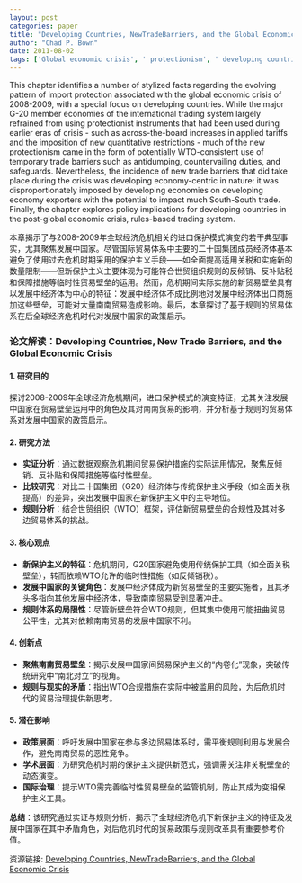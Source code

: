 ```yaml
---
layout: post
categories: paper
title: "Developing Countries, NewTradeBarriers, and the Global Economic Crisis"
author: "Chad P. Bown"
date: 2011-08-02
tags: ['Global economic crisis', ' protectionism', ' developing countries', ' temporary trade barriers', ' antidumping', ' countervailing duties', ' safeguards', ' OTRI', ' MA-OTRI']
---
```


This chapter identifies a number of stylized facts regarding the evolving pattern of import protection associated with the global economic crisis of 2008-2009, with a special focus on developing countries. While the major G-20 member economies of the international trading system largely refrained from using protectionist instruments that had been used during earlier eras of crisis - such as across-the-board increases in applied tariffs and the imposition of new quantitative restrictions - much of the new protectionism came in the form of potentially WTO-consistent use of temporary trade barriers such as antidumping, countervailing duties, and safeguards. Nevertheless, the incidence of new trade barriers that did take place during the crisis was developing economy-centric in nature: it was disproportionately imposed by developing economies on developing economy exporters with the potential to impact much South-South trade. Finally, the chapter explores policy implications for developing countries in the post-global economic crisis, rules-based trading system.

本章揭示了与2008-2009年全球经济危机相关的进口保护模式演变的若干典型事实，尤其聚焦发展中国家。尽管国际贸易体系中主要的二十国集团成员经济体基本避免了使用过去危机时期采用的保护主义手段——如全面提高适用关税和实施新的数量限制——但新保护主义主要体现为可能符合世贸组织规则的反倾销、反补贴税和保障措施等临时性贸易壁垒的运用。然而，危机期间实际实施的新贸易壁垒具有以发展中经济体为中心的特征：发展中经济体不成比例地对发展中经济体出口商施加这些壁垒，可能对大量南南贸易造成影响。最后，本章探讨了基于规则的贸易体系在后全球经济危机时代对发展中国家的政策启示。

### **论文解读：Developing Countries, New Trade Barriers, and the Global Economic Crisis**  

#### **1. 研究目的**  
探讨2008-2009年全球经济危机期间，进口保护模式的演变特征，尤其关注发展中国家在贸易壁垒运用中的角色及其对南南贸易的影响，并分析基于规则的贸易体系对发展中国家的政策启示。  

#### **2. 研究方法**  
- **实证分析**：通过数据观察危机期间贸易保护措施的实际运用情况，聚焦反倾销、反补贴和保障措施等临时性壁垒。  
- **比较研究**：对比二十国集团（G20）经济体与传统保护主义手段（如全面关税提高）的差异，突出发展中国家在新保护主义中的主导地位。  
- **规则分析**：结合世贸组织（WTO）框架，评估新贸易壁垒的合规性及其对多边贸易体系的挑战。  

#### **3. 核心观点**  
- **新保护主义的特征**：危机期间，G20国家避免使用传统保护工具（如全面关税壁垒），转而依赖WTO允许的临时性措施（如反倾销税）。  
- **发展中国家的关键角色**：发展中经济体成为新贸易壁垒的主要实施者，且其矛头多指向其他发展中经济体，导致南南贸易受到显著冲击。  
- **规则体系的局限性**：尽管新壁垒符合WTO规则，但其集中使用可能扭曲贸易公平性，尤其对依赖南南贸易的发展中国家不利。  

#### **4. 创新点**  
- **聚焦南南贸易壁垒**：揭示发展中国家间贸易保护主义的“内卷化”现象，突破传统研究中“南北对立”的视角。  
- **规则与现实的矛盾**：指出WTO合规措施在实际中被滥用的风险，为后危机时代的贸易治理提供新思考。  

#### **5. 潜在影响**  
- **政策层面**：呼吁发展中国家在参与多边贸易体系时，需平衡规则利用与发展合作，避免南南贸易的恶性竞争。  
- **学术层面**：为研究危机时期的保护主义提供新范式，强调需关注非关税壁垒的动态演变。  
- **国际治理**：提示WTO需完善临时性贸易壁垒的监管机制，防止其成为变相保护主义工具。  

**总结**：该研究通过实证与规则分析，揭示了全球经济危机下新保护主义的特征及发展中国家在其中矛盾角色，对后危机时代的贸易政策与规则改革具有重要参考价值。

资源链接: [Developing Countries, NewTradeBarriers, and the Global Economic Crisis](https://papers.ssrn.com/sol3/papers.cfm?abstract_id=1898646)
